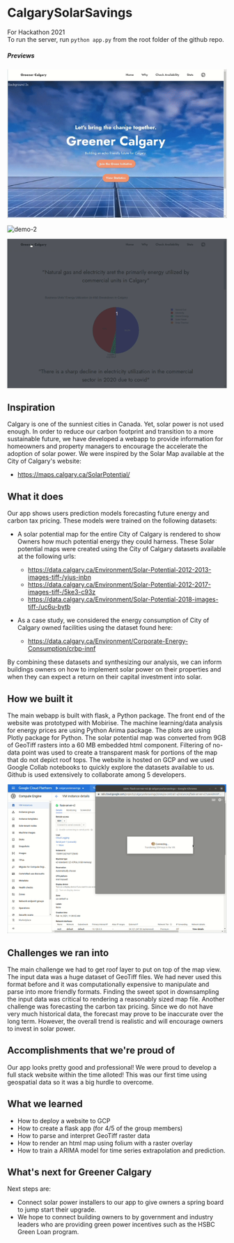 # CalgarySolarSavings
For Hackathon 2021<br>
To run the server, run `python app.py` from the root folder of the github repo. 

##### Previews

![demo-1](README.assets/demo-1.gif)

![demo-2](README.assets/demo-2.gif)

![demo-3](README.assets/demo-3.gif)



## Inspiration
Calgary is one of the sunniest cities in Canada. Yet, solar power is not used enough. In order to reduce our carbon footprint and transition to a more sustainable future, we have developed a webapp to provide information for homeowners and property managers to encourage the accelerate the adoption of solar power. 
We were inspired by the Solar Map available at the City of Calgary's website: 
* https://maps.calgary.ca/SolarPotential/

## What it does
Our app shows users prediction models forecasting future energy and carbon tax pricing. These models were trained on the following datasets: 

* A solar potential map for the entire City of Calgary is rendered to show Owners how much potential energy they could harness. These Solar potential maps were created using the City of Calgary datasets available at the following urls: 
    * https://data.calgary.ca/Environment/Solar-Potential-2012-2013-images-tiff-/yius-inbn
    * https://data.calgary.ca/Environment/Solar-Potential-2012-2017-images-tiff-/5ke3-c93z
    * https://data.calgary.ca/Environment/Solar-Potential-2018-images-tiff-/uc6u-bytb

* As a case study, we considered the energy consumption of City of Calgary owned facilities using the dataset found here: 
   * https://data.calgary.ca/Environment/Corporate-Energy-Consumption/crbp-innf

By combining these datasets and synthesizing our analysis, we can inform buildings owners on how to implement solar power on their properties and when they can expect a return on their capital investment into solar. 

## How we built it
The main webapp is built with flask, a Python package.
The front end of the website was prototyped with Mobirise. 
The machine learning/data analysis for energy prices are using Python Arima package.
The plots are using Plotly package for Python.
The solar potential map was converted from 9GB of GeoTiff rasters into a 60 MB embedded html component. Filtering of no-data point was used to create a transparent mask for portions of the map that do not depict roof tops.
The website is hosted on GCP and we used Google Collab notebooks to quickly explore the datasets available to us. 
Github is used extensively to collaborate among 5 developers.

![demo-4](README.assets/demo-4.gif)

## Challenges we ran into
The main challenge we had to get roof layer to put on top of the map view. The input data was a huge dataset of GeoTiff files. We had never used this format before and it was computationally expensive to manipulate and parse into more friendly formats. Finding the sweet spot in downsampling the input data was critical to rendering a reasonably sized map file. 
Another challenge was forecasting the carbon tax pricing. Since we do not have very much historical data, the forecast may prove to be inaccurate over the long term. However, the overall trend is realistic and will encourage owners to invest in solar power. 
## Accomplishments that we're proud of
Our app looks pretty good and professional! We were proud to develop a full stack website within the time alloted! This was our first time using geospatial data so it was a big hurdle to overcome. 
## What we learned
* How to deploy a website to GCP
* How to create a flask app (for 4/5 of the group members)
* How to parse and interpret GeoTiff raster data
* How to render an html map using folium with a raster overlay
* How to train a ARIMA model for time series extrapolation and prediction.  
## What's next for Greener Calgary
Next steps are:
* Connect solar power installers to our app to give owners a spring board to jump start their upgrade. 
* We hope to connect building owners to by government and industry leaders who are providing green power incentives such as the HSBC Green Loan program.
